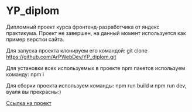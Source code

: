 # YP_diplom

Дипломный проект курса фронтенд-разработчика от яндекс практикума. Проект не завершен, на данный момент используется как пример верстки сайта. 

Для запуска проекта клонируем его командой: git clone https://github.com/ArPWebDev/YP_diplom.git

Для установки всех используемых в проекте npm пакетов используем команду: npm i

Для сборки проекта используем команды: npm run build и npm run dev, вуаля вы прекрасны:)

[Ссылка на проект](https://ArPWebDev.github.io/YP_diplom/)
